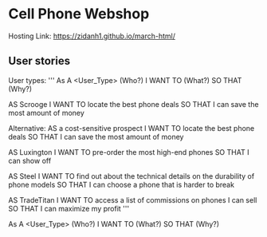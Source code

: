 # Cell Phone Webshop

Hosting Link: https://zidanh1.github.io/march-html/

## User stories

User types:
'''
As A <User_Type>     (Who?)
I WANT TO <Action>    (What?)
SO THAT <Goal>        (Why?)


AS Scrooge
I WANT TO locate the best phone deals
SO THAT I can save the most amount of money


Alternative:
AS a cost-sensitive prospect
I WANT TO locate the best phone deals
SO THAT I can save the most amount of money


AS Luxington
I WANT TO pre-order the most high-end phones
SO THAT I can show off


AS Steel
I WANT TO find out about the technical details on the durability of phone models
SO THAT I can choose a phone that is harder to break


AS TradeTitan
I WANT TO access a list of commissions on phones I can sell
SO THAT I can maximize my profit
'''

As A <User_Type>     (Who?)
I WANT TO <Action>    (What?)
SO THAT <Goal>        (Why?)
